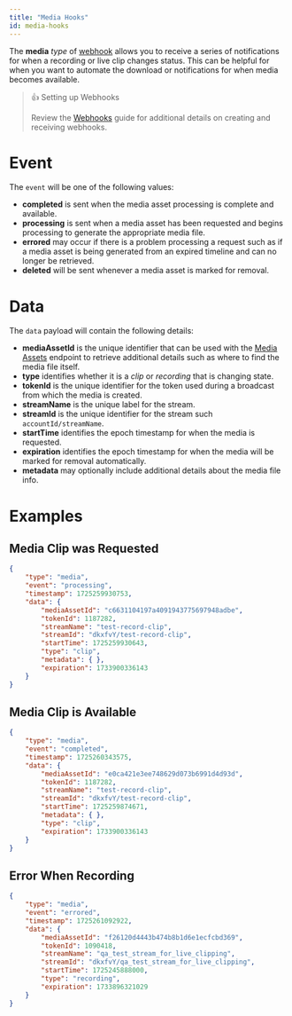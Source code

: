 ```yaml
---
title: "Media Hooks"
id: media-hooks
---
```

The **media** _type_ of [webhook](/millicast/webhooks/index.md) allows you to receive a series of notifications for when a recording or live clip changes status. This can be helpful for when you want to automate the download or notifications for when media becomes available.

> 👍 Setting up Webhooks
> 
> Review the [Webhooks](/millicast/webhooks/index.md) guide for additional details on creating and receiving webhooks.

# Event

The `event` will be one of the following values:

- **completed** is sent when the media asset processing is complete and available.
- **processing** is sent when a media asset has been requested and begins processing to generate the appropriate media file.
- **errored** may occur if there is a problem processing a request such as if a media asset is being generated from an expired timeline and can no longer be retrieved.
- **deleted** will be sent whenever a media asset is marked for removal.

# Data

The `data` payload will contain the following details:

- **mediaAssetId** is the unique identifier that can be used with the [Media Assets](ref:media-assets) endpoint to retrieve additional details such as where to find the media file itself.
- **type** identifies whether it is a _clip_ or _recording_ that is changing state.
- **tokenId** is the unique identifier for the token used during a broadcast from which the media is created.
- **streamName** is the unique label for the stream.
- **streamId** is the unique identifier for the stream such `accountId/streamName`.
- **startTime** identifies the epoch timestamp for when the media is requested.
- **expiration** identifies the epoch timestamp for when the media will be marked for removal automatically.
- **metadata** may optionally include additional details about the media file info.

# Examples

## Media Clip was Requested

```json
{
    "type": "media",
    "event": "processing",
    "timestamp": 1725259930753,
    "data": {
        "mediaAssetId": "c6631104197a4091943775697948adbe",
        "tokenId": 1187282,
        "streamName": "test-record-clip",
        "streamId": "dkxfvY/test-record-clip",
        "startTime": 1725259930643,
        "type": "clip",
        "metadata": { },
        "expiration": 1733900336143
    }
}
```

## Media Clip is Available

```json
{
    "type": "media",
    "event": "completed",
    "timestamp": 1725260343575,
    "data": {
        "mediaAssetId": "e0ca421e3ee748629d073b6991d4d93d",
        "tokenId": 1187282,
        "streamName": "test-record-clip",
        "streamId": "dkxfvY/test-record-clip",
        "startTime": 1725259874671,
        "metadata": { },
        "type": "clip",
        "expiration": 1733900336143
    }
}
```

## Error When Recording

```json
{
    "type": "media",
    "event": "errored",
    "timestamp": 1725261092922,
    "data": {
        "mediaAssetId": "f26120d4443b474b8b1d6e1ecfcbd369",
        "tokenId": 1090418,
        "streamName": "qa_test_stream_for_live_clipping",
        "streamId": "dkxfvY/qa_test_stream_for_live_clipping",
        "startTime": 1725245888000,
        "type": "recording",
        "expiration": 1733896321029
    }
}
```
